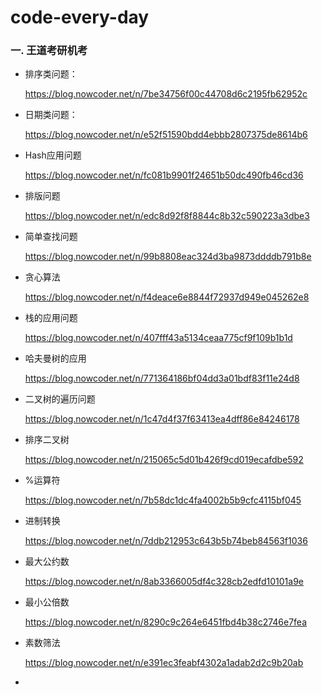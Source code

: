 # code-every-day
### 一. 王道考研机考

- 排序类问题：

  https://blog.nowcoder.net/n/7be34756f00c44708d6c2195fb62952c

- 日期类问题：

  https://blog.nowcoder.net/n/e52f51590bdd4ebbb2807375de8614b6

- Hash应用问题

  https://blog.nowcoder.net/n/fc081b9901f24651b50dc490fb46cd36

- 排版问题

  https://blog.nowcoder.net/n/edc8d92f8f8844c8b32c590223a3dbe3

- 简单查找问题

  https://blog.nowcoder.net/n/99b8808eac324d3ba9873ddddb791b8e

- 贪心算法

  https://blog.nowcoder.net/n/f4deace6e8844f72937d949e045262e8

- 栈的应用问题

  https://blog.nowcoder.net/n/407fff43a5134ceaa775cf9f109b1b1d

- 哈夫曼树的应用

  https://blog.nowcoder.net/n/771364186bf04dd3a01bdf83f11e24d8

- 二叉树的遍历问题

  https://blog.nowcoder.net/n/1c47d4f37f63413ea4dff86e84246178

- 排序二叉树

  https://blog.nowcoder.net/n/215065c5d01b426f9cd019ecafdbe592

- %运算符

  https://blog.nowcoder.net/n/7b58dc1dc4fa4002b5b9cfc4115bf045

- 进制转换

  https://blog.nowcoder.net/n/7ddb212953c643b5b74beb84563f1036

- 最大公约数

  https://blog.nowcoder.net/n/8ab3366005df4c328cb2edfd10101a9e

- 最小公倍数

  https://blog.nowcoder.net/n/8290c9c264e6451fbd4b38c2746e7fea

- 素数筛法

  https://blog.nowcoder.net/n/e391ec3feabf4302a1adab2d2c9b20ab

- 